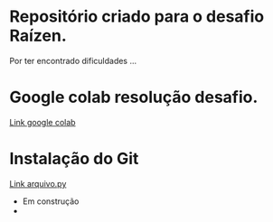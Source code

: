 # Repositório criado para o desafio Raízen.

Por ter encontrado dificuldades ...

# Google colab resolução desafio.

[Link google colab](https://git-scm.com/downloads)

# Instalação do Git

[Link arquivo.py](https://git-scm.com/book/pt-br/v2/Começando-Instalando-o-Git)


- Em construção
-

